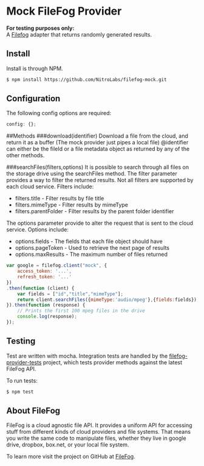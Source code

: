 # Mock FileFog Provider


**For testing purposes only:**  
A [Filefog](https://github.com/filefog/filefog) adapter that returns randomly generated results. 

## Install

Install is through NPM.

```bash
$ npm install https://github.com/NitroLabs/filefog-mock.git
```

## Configuration

The following config options are required:

```javascript
config: {};
```

##Methods
###download(identifier)
Download a file from the cloud, and return it as a buffer
(The mock provider just pipes a local file)
@identifier can either be the fileId or a file metadata object as returned by any of the other methods.


###searchFiles(filters,options)
It is possible to search through all files on the storage drive using the searchFiles method. The filter parameter provides a way to filter
the returned results. Not all filters are supported by each cloud service.
Filters include:
- filters.title - Filter results by file title
- filters.mimeType - Filter results by mimeType
- filters.parentFolder - Filter results by the parent folder identifier

The options parameter provide to alter the request that is sent
to the cloud service. Options include:
- options.fields - The fields that each file object should have
- options.pageToken - Used to retrieve the next page of results 
- options.maxResults - The maximum number of files returned

```javascript
var google = filefog.client("mock", {
    access_token: '...',
    refresh_token: '...'
})
.then(function (client) {
    var fields = ["id","title","mimeType"];
    return client.searchFiles({mimeType:'audio/mpeg'},{fields:fields});
}).then(function (response) {
    // Prints the first 100 mpeg files in the drive
    console.log(response);
});
```


## Testing

Test are written with mocha. Integration tests are handled by the [filefog-provider-tests](https://github.com/filefog/filefog-provider-tests) project, which tests provider methods against the latest FileFog API.

To run tests:

```bash
$ npm test
```

## About FileFog

FileFog is a cloud agnostic file API.  It provides a uniform API for accessing stuff from different kinds of cloud providers and file systems.  That means you write the same code to manipulate files, whether they live in google drive, dropbox, box.net, or your local file system.

To learn more visit the project on GitHub at [FileFog](https://github.com/filefog/filefog).